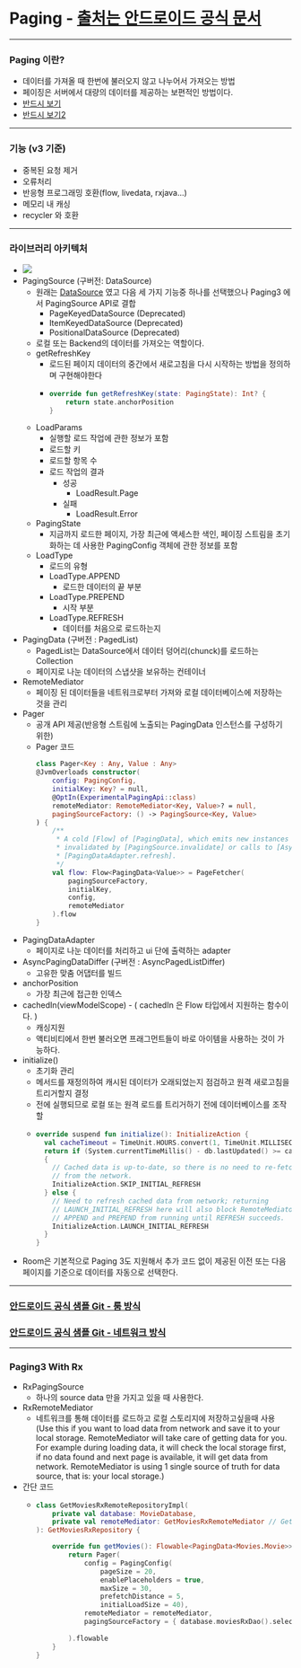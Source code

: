 # Paging - [출처는 안드로이드 공식 문서](https://developer.android.com/topic/libraries/architecture/paging/v3-overview)
---
### Paging 이란?
* 데이터를 가져올 때 한번에 불러오지 않고 나누어서 가져오는 방법
* 페이징은 서버에서 대량의 데이터를 제공하는 보편적인 방법이다.
* [반드시 보기](https://www.youtube.com/watch?v=fnzTtC5vLqE&t=625s)
* [반드시 보기2](https://medium.com/@jungil.han/paging-library-그것이-쓰고싶다-bc2ab4d27b87)
---
### 기능 (v3 기준)
* 중복된 요청 제거
* 오류처리
* 반응형 프로그래밍 호환(flow, livedata, rxjava...)
* 메모리 내 캐싱
* recycler 와 호환
---
### 라이브러리 아키텍처
* ![](https://developer.android.com/topic/libraries/architecture/images/paging3-library-architecture.svg)
* PagingSource (구버전: DataSource)
  * 원래는 [DataSource](https://brunch.co.kr/@oemilk/211) 였고 다음 세 가지 기능중 하나를 선택했으나 Paging3 에서 PagingSource API로 결합
    * PageKeyedDataSource (Deprecated)
    * ItemKeyedDataSource (Deprecated)
    * PositionalDataSource (Deprecated)
  * 로컬 또는 Backend의 데이터를 가져오는 역할이다.
  * getRefreshKey
    * 로드된 페이지 데이터의 중간에서 새로고침을 다시 시작하는 방법을 정의하며 구현해야한다
    * ```kotlin
      override fun getRefreshKey(state: PagingState): Int? {
          return state.anchorPosition
      }
  * LoadParams
    * 실행할 로드 작업에 관한 정보가 포함
    * 로드할 키
    * 로드할 항목 수
    * 로드 작업의 결과
      * 성공
        * LoadResult.Page
      * 실패
        * LoadResult.Error
  * PagingState
    * 지금까지 로드한 페이지, 가장 최근에 액세스한 색인, 페이징 스트림을 초기화하는 데 사용한 PagingConfig 객체에 관한 정보를 포함
  * LoadType
    * 로드의 유형
    * LoadType.APPEND
      * 로드한 데이터의 끝 부분
    * LoadType.PREPEND
      * 시작 부분
    * LoadType.REFRESH
      * 데이터를 처음으로 로드하는지
* PagingData (구버전 : PagedList)
  * PagedList는 DataSource에서 데이터 덩어리(chunck)를 로드하는 Collection
  * 페이지로 나눈 데이터의 스냅샷을 보유하는 컨테이너
* RemoteMediator
  * 페이징 된 데이터들을 네트워크로부터 가져와 로컬 데이터베이스에 저장하는 것을 관리
* Pager
  * 공개 API 제공(반응형 스트림에 노출되는 PagingData 인스턴스를 구성하기 위한)
  * Pager 코드
    ```kotlin
    class Pager<Key : Any, Value : Any>
    @JvmOverloads constructor(
        config: PagingConfig,
        initialKey: Key? = null,
        @OptIn(ExperimentalPagingApi::class)
        remoteMediator: RemoteMediator<Key, Value>? = null,
        pagingSourceFactory: () -> PagingSource<Key, Value>
    ) {
        /**
         * A cold [Flow] of [PagingData], which emits new instances of [PagingData] once they become
         * invalidated by [PagingSource.invalidate] or calls to [AsyncPagingDataDiffer.refresh] or
         * [PagingDataAdapter.refresh].
         */
        val flow: Flow<PagingData<Value>> = PageFetcher(
            pagingSourceFactory,
            initialKey,
            config,
            remoteMediator
        ).flow
    }
* PagingDataAdapter 
  * 페이지로 나눈 데이터를 처리하고 ui 단에 출력하는 adapter
* AsyncPagingDataDiffer (구버전 : AsyncPagedListDiffer)
  * 고유한 맞춤 어댑터를 빌드
* anchorPosition
  * 가장 최근에 접근한 인덱스
* cachedIn(viewModelScope) - ( cachedIn 은 Flow 타입에서 지원하는 함수이다. )
  * 캐싱지원
  * 액티비티에서 한번 불러오면 프래그먼트들이 바로 아이템을 사용하는 것이 가능하다.
* initialize()
  * 초기화 관리
  * 메서드를 재정의하여 캐시된 데이터가 오래되었는지 점검하고 원격 새로고침을 트리거할지 결정
  * 전에 실행되므로 로컬 또는 원격 로드를 트리거하기 전에 데이터베이스를 조작할
  * ```kotlin
    override suspend fun initialize(): InitializeAction {
      val cacheTimeout = TimeUnit.HOURS.convert(1, TimeUnit.MILLISECONDS)
      return if (System.currentTimeMillis() - db.lastUpdated() >= cacheTimeout)
      {
        // Cached data is up-to-date, so there is no need to re-fetch
        // from the network.
        InitializeAction.SKIP_INITIAL_REFRESH
      } else {
        // Need to refresh cached data from network; returning
        // LAUNCH_INITIAL_REFRESH here will also block RemoteMediator's
        // APPEND and PREPEND from running until REFRESH succeeds.
        InitializeAction.LAUNCH_INITIAL_REFRESH
      }
    }
* Room은 기본적으로 Paging 3도 지원해서 추가 코드 없이 제공된 이전 또는 다음 페이지를 기준으로 데이터를 자동으로 선택한다.
---
### [안드로이드 공식 샘플 Git - 룸 방식](https://github.com/android/architecture-components-samples/tree/main/PagingSample)
### [안드로이드 공식 샘플 Git - 네트워크 방식](https://github.com/android/architecture-components-samples/tree/main/PagingWithNetworkSample)
---
### Paging3 With Rx
* RxPagingSource
  * 하나의 source data 만을 가지고 있을 때 사용한다.
* RxRemoteMediator
  * 네트워크를 통해 데이터를 로드하고 로컬 스토리지에 저장하고싶을때 사용 (Use this if you want to load data from network and save it to your local storage. RemoteMediator will take care of getting data for you. For example during loading data, it will check the local storage first, if no data found and next page is available, it will get data from network. RemoteMediator is using 1 single source of truth for data source, that is: your local storage.)
* 간단 코드
  * ```kotlin
    class GetMoviesRxRemoteRepositoryImpl(
        private val database: MovieDatabase,
        private val remoteMediator: GetMoviesRxRemoteMediator // GetMoviesRxRemoteMediator : RxRemoteMediator
    ): GetMoviesRxRepository {

        override fun getMovies(): Flowable<PagingData<Movies.Movie>> {
            return Pager(
                config = PagingConfig(
                    pageSize = 20,
                    enablePlaceholders = true,
                    maxSize = 30,
                    prefetchDistance = 5,
                    initialLoadSize = 40),
                remoteMediator = remoteMediator,
                pagingSourceFactory = { database.moviesRxDao().selectAll() } // @Query("SELECT * FROM movies ORDER BY id ASC")
                                                                             // fun selectAll(): PagingSource<Int, Movies.Movie>
            ).flowable
        }
    }
   
